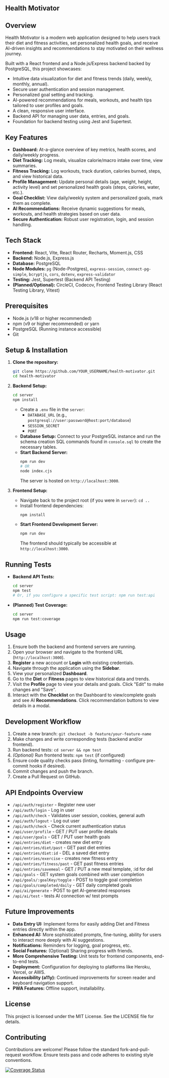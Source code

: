 ## Health Motivator

## Overview

Health Motivator is a modern web application designed to help users track their diet and fitness activities, set personalized health goals, and receive AI-driven insights and recommendations to stay motivated on their wellness journey.

Built with a React frontend and a Node.js/Express backend backed by PostgreSQL, this project showcases:

-   Intuitive data visualization for diet and fitness trends (daily, weekly, monthly, annual).
-   Secure user authentication and session management.
-   Personalized goal setting and tracking.
-   AI-powered recommendations for meals, workouts, and health tips tailored to user profiles and goals.
-   A clean, responsive user interface.
-   Backend API for managing user data, entries, and goals.
-   Foundation for backend testing using Jest and Supertest.

## Key Features 

-   **Dashboard:** At-a-glance overview of key metrics, health scores, and daily/weekly progress.
-   **Diet Tracking:** Log meals, visualize calorie/macro intake over time, view summaries.
-   **Fitness Tracking:** Log workouts, track duration, calories burned, steps, and view historical data.
-   **Profile Management:** Update personal details (age, weight, height, activity level) and set personalized health goals (steps, calories, water, etc.).
-   **Goal Checklist:** View daily/weekly system and personalized goals, mark them as complete.
-   **AI Recommendations:** Receive dynamic suggestions for meals, workouts, and health strategies based on user data.
-   **Secure Authentication:** Robust user registration, login, and session handling.

## Tech Stack

-   **Frontend:** React, Vite, React Router, Recharts, Moment.js, CSS
-   **Backend:** Node.js, Express.js
-   **Database:** PostgreSQL
-   **Node Modules:** `pg` (Node-Postgres), `express-session`, `connect-pg-simple`, `bcryptjs`, `cors`, `dotenv`, `express-validator`
-   **Testing:** Jest, Supertest (Backend API Testing)
-   **(Planned/Optional):** CircleCI, Codecov, Frontend Testing Library (React Testing Library, Vitest)

## Prerequisites

-   Node.js (v18 or higher recommended)
-   npm (v9 or higher recommended) or yarn
-   PostgreSQL (Running instance accessible)
-   Git

## Setup & Installation

1.  **Clone the repository:**
    ```bash
    git clone https://github.com/YOUR_USERNAME/health-motivator.git
    cd health-motivator
    ```

2.  **Backend Setup:**
    ```bash
    cd server
    npm install
    ```
    *   Create a `.env` file in the `server`:
        *   `DATABASE_URL` (e.g., `postgresql://user:password@host:port/database`)
        *   `SESSION_SECRET` 
        *   `PORT` 
    *   **Database Setup:** Connect to your PostgreSQL instance and run the schema creation SQL commands found in `console.sql` to create the necessary tables. 
    *   **Start Backend Server:**
        ```bash
        npm run dev
        # OR
        node index.cjs
        ```
        The server is hosted on `http://localhost:3000`.

3.  **Frontend Setup:**
    *   Navigate back to the project root (if you were in `server`): `cd ..`
    *   Install frontend dependencies:
        ```bash
        npm install
        ```
    *   **Start Frontend Development Server:**
        ```bash
        npm run dev
        ```
        The frontend should typically be accessible at `http://localhost:3000`.

## Running Tests

-   **Backend API Tests:**
    ```bash
    cd server
    npm test
    # Or, if you configure a specific test script: npm run test:api
    ```

-   **(Planned) Test Coverage:**
    ```bash
    cd server
    npm run test:coverage
    ```

## Usage 

1.  Ensure both the backend and frontend servers are running.
2.  Open your browser and navigate to the frontend URL (`http://localhost:3000`).
3.  **Register** a new account or **Login** with existing credentials.
4.  Navigate through the application using the **Sidebar**.
5.  View your personalized **Dashboard**.
6.  Go to the **Diet** or **Fitness** pages to view historical data and trends. 
7.  Visit the **Profile** page to view your details and goals. Click "Edit" to make changes and "Save".
8.  Interact with the **Checklist** on the Dashboard to view/complete goals and see AI **Recommendations**. Click recommendation buttons to view details in a modal.

## Development Workflow

1.  Create a new branch: `git checkout -b feature/your-feature-name`
2.  Make changes and write corresponding tests (backend and/or frontend).
3.  Run backend tests: `cd server && npm test`
4.  *(Optional)* Run frontend tests: `npm test` (if configured)
5.  Ensure code quality checks pass (linting, formatting - configure pre-commit hooks if desired).
6.  Commit changes and push the branch.
7.  Create a Pull Request on GitHub.

## API Endpoints Overview 

-   `/api/auth/register` - Register new user
-   `/api/auth/login` - Log in user
-   `/api/auth/check` - Validates user session, cookies, general auth 
-   `/api/auth/logout` - Log out user
-   `/api/auth/check` - Check current authentication status
-   `/api/user/profile` - GET / PUT user profile details
-   `/api/user/goals` - GET / PUT user health goals
-   `/api/entries/diet` - creates new diet entry 
-   `/api/entries/diet/past` - GET past diet entries
-   `/api/entries/diet:id` - DEL a saved diet entry  
-   `/api/entries/exercise` - creates new fitness entry 
-   `/api/entries/fitness/past` - GET past fitness entries
-   `/api/entries/savemeal` - GET / PUT a new meal template, :id for del 
-   `/api/goals` - GET system goals combined with user completion
-   `/api/goals/:goalKey/toggle` - POST to toggle goal completion
-   `/api/goals/completed/daily` - GET daily completed goals 
-   `/api/ai/generate` - POST to get AI-generated responses
-   `/api/ai/test` - tests AI connection w/ test prompts

## Future Improvements

-   **Data Entry UI:** Implement forms for easily adding Diet and Fitness entries directly within the app.
-   **Enhanced AI:** More sophisticated prompts, fine-tuning, ability for users to interact more deeply with AI suggestions.
-   **Notifications:** Reminders for logging, goal progress, etc.
-   **Social Features:** (Optional) Sharing progress with friends.
-   **More Comprehensive Testing:** Unit tests for frontend components, end-to-end tests.
-   **Deployment:** Configuration for deploying to platforms like Heroku, Vercel, or AWS.
-   **Accessibility (a11y):** Continued improvements for screen reader and keyboard navigation support.
-   **PWA Features:** Offline support, installability.

## License

This project is licensed under the MIT License. See the LICENSE file for details.

## Contributing

Contributions are welcome! Please follow the standard fork-and-pull-request workflow. Ensure tests pass and code adheres to existing style conventions.

[![Coverage Status](https://img.shields.io/codecov/c/github/mirap9615/health-motivator)](https://codecov.io/gh/mirap9615/health-motivator)


